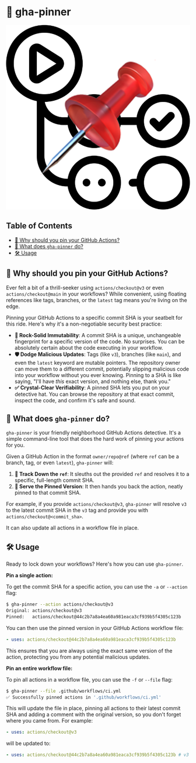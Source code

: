 # 📌 gha-pinner

![gha-pinner logo](./.github/images/gha-pinner.png)

## Table of Contents

- [🤔 Why should you pin your GitHub Actions?](#-why-should-you-pin-your-github-actions)
- [🚀 What does `gha-pinner` do?](#-what-does-gha-pinner-do)
- [🛠️ Usage](#️-usage)

## 🤔 Why should you pin your GitHub Actions?

Ever felt a bit of a thrill-seeker using `actions/checkout@v3` or even `actions/checkout@main` in your workflows? While convenient, using floating references like tags, branches, or the `latest` tag means you're living on the edge.

Pinning your GitHub Actions to a specific commit SHA is your seatbelt for this ride. Here's why it's a non-negotiable security best practice:

- **🔐 Rock-Solid Immutability**: A commit SHA is a unique, unchangeable fingerprint for a specific version of the code. No surprises. You can be absolutely certain about the code executing in your workflow.
- **🛡️ Dodge Malicious Updates**: Tags (like `v3`), branches (like `main`), and even the `latest` keyword are mutable pointers. The repository owner can move them to a different commit, potentially slipping malicious code into your workflow without you ever knowing. Pinning to a SHA is like saying, "I'll have *this* exact version, and nothing else, thank you."
- **✅ Crystal-Clear Verifiability**: A pinned SHA lets you put on your detective hat. You can browse the repository at that exact commit, inspect the code, and confirm it's safe and sound.

## 🚀 What does `gha-pinner` do?

`gha-pinner` is your friendly neighborhood GitHub Actions detective. It's a simple command-line tool that does the hard work of pinning your actions for you.

Given a GitHub Action in the format `owner/repo@ref` (where `ref` can be a branch, tag, or even `latest`), `gha-pinner` will:

1.  **🔎 Track Down the `ref`**: It sleuths out the provided `ref` and resolves it to a specific, full-length commit SHA.
2.  **📍 Serve the Pinned Version**: It then hands you back the action, neatly pinned to that commit SHA.

For example, if you provide `actions/checkout@v3`, `gha-pinner` will resolve `v3` to the latest commit SHA in the `v3` tag and provide you with `actions/checkout@<commit_sha>`.

It can also update all actions in a workflow file in place.

## 🛠️ Usage

Ready to lock down your workflows? Here's how you can use `gha-pinner`.

**Pin a single action:**

To get the commit SHA for a specific action, you can use the `-a` or `--action` flag:

```bash
$ gha-pinner --action actions/checkout@v3
Original: actions/checkout@v3
Pinned:   actions/checkout@44c2b7a8a4ea60a981eaca3cf939b5f4305c123b
```

You can then use the pinned version in your GitHub Actions workflow file:

```yaml
- uses: actions/checkout@44c2b7a8a4ea60a981eaca3cf939b5f4305c123b
```

This ensures that you are always using the exact same version of the action, protecting you from any potential malicious updates.

**Pin an entire workflow file:**

To pin all actions in a workflow file, you can use the `-f` or `--file` flag:

```bash
$ gha-pinner --file .github/workflows/ci.yml
✅ Successfully pinned actions in '.github/workflows/ci.yml'
```

This will update the file in place, pinning all actions to their latest commit SHA and adding a comment with the original version, so you don't forget where you came from. For example:

```yaml
- uses: actions/checkout@v3
```

will be updated to:

```yaml
- uses: actions/checkout@44c2b7a8a4ea60a981eaca3cf939b5f4305c123b # v3
```
